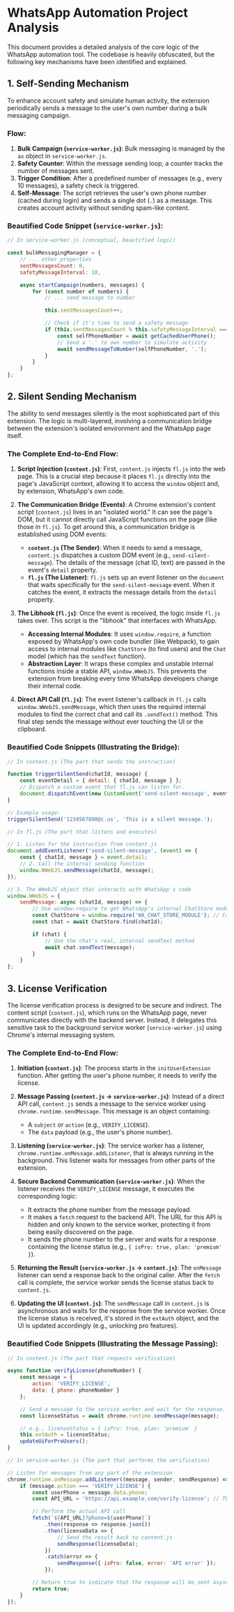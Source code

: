 # WhatsApp Automation Project Analysis

This document provides a detailed analysis of the core logic of the WhatsApp automation tool. The codebase is heavily obfuscated, but the following key mechanisms have been identified and explained.

## 1. Self-Sending Mechanism

To enhance account safety and simulate human activity, the extension periodically sends a message to the user's own number during a bulk messaging campaign.

### Flow:

1.  **Bulk Campaign (`service-worker.js`)**: Bulk messaging is managed by the `ax` object in `service-worker.js`.
2.  **Safety Counter**: Within the message sending loop, a counter tracks the number of messages sent.
3.  **Trigger Condition**: After a predefined number of messages (e.g., every 10 messages), a safety check is triggered.
4.  **Self-Message**: The script retrieves the user's own phone number (cached during login) and sends a single dot (`.`) as a message. This creates account activity without sending spam-like content.

### Beautified Code Snippet (`service-worker.js`):

```javascript
// In service-worker.js (conceptual, beautified logic)

const bulkMessagingManager = {
    // ... other properties
    sentMessagesCount: 0,
    safetyMessageInterval: 10,

    async startCampaign(numbers, messages) {
        for (const number of numbers) {
            // ... send message to number

            this.sentMessagesCount++;

            // Check if it's time to send a safety message
            if (this.sentMessagesCount % this.safetyMessageInterval === 0) {
                const selfPhoneNumber = await getCachedUserPhone();
                // Send a '.' to own number to simulate activity
                await sendMessageToNumber(selfPhoneNumber, '.');
            }
        }
    }
};
```

## 2. Silent Sending Mechanism

The ability to send messages silently is the most sophisticated part of this extension. The logic is multi-layered, involving a communication bridge between the extension's isolated environment and the WhatsApp page itself.

### The Complete End-to-End Flow:

1.  **Script Injection (`content.js`)**: First, `content.js` injects `fl.js` into the web page. This is a crucial step because it places `fl.js` directly into the page's JavaScript context, allowing it to access the `window` object and, by extension, WhatsApp's own code.

2.  **The Communication Bridge (Events)**: A Chrome extension's content script (`content.js`) lives in an "isolated world." It can see the page's DOM, but it cannot directly call JavaScript functions on the page (like those in `fl.js`). To get around this, a communication bridge is established using DOM events:
    *   **`content.js` (The Sender)**: When it needs to send a message, `content.js` dispatches a custom DOM event (e.g., `send-silent-message`). The details of the message (chat ID, text) are passed in the event's `detail` property.
    *   **`fl.js` (The Listener)**: `fl.js` sets up an event listener on the `document` that waits specifically for the `send-silent-message` event. When it catches the event, it extracts the message details from the `detail` property.

3.  **The Libhook (`fl.js`)**: Once the event is received, the logic inside `fl.js` takes over. This script is the "libhook" that interfaces with WhatsApp.
    *   **Accessing Internal Modules**: It uses `window.require`, a function exposed by WhatsApp's own code bundler (like Webpack), to gain access to internal modules like `ChatStore` (to find users) and the `Chat` model (which has the `sendText` function).
    *   **Abstraction Layer**: It wraps these complex and unstable internal functions inside a stable API, `window.WWebJS`. This prevents the extension from breaking every time WhatsApp developers change their internal code.

4.  **Direct API Call (`fl.js`)**: The event listener's callback in `fl.js` calls `window.WWebJS.sendMessage`, which then uses the required internal modules to find the correct chat and call its `.sendText()` method. This final step sends the message without ever touching the UI or the clipboard.

### Beautified Code Snippets (Illustrating the Bridge):

```javascript
// In content.js (The part that sends the instruction)

function triggerSilentSend(chatId, message) {
    const eventDetail = { detail: { chatId, message } };
    // Dispatch a custom event that fl.js can listen for.
    document.dispatchEvent(new CustomEvent('send-silent-message', eventDetail));
}

// Example usage:
triggerSilentSend('1234567890@c.us', 'This is a silent message.');
```

```javascript
// In fl.js (The part that listens and executes)

// 1. Listen for the instruction from content.js
document.addEventListener('send-silent-message', (event) => {
    const { chatId, message } = event.detail;
    // 2. Call the internal sending function
    window.WWebJS.sendMessage(chatId, message);
});

// 3. The WWebJS object that interacts with WhatsApp's code
window.WWebJS = {
    sendMessage: async (chatId, message) => {
        // Use window.require to get WhatsApp's internal ChatStore module
        const ChatStore = window.require('WA_CHAT_STORE_MODULE'); // Conceptual name
        const chat = await ChatStore.find(chatId);

        if (chat) {
            // Use the chat's real, internal sendText method
            await chat.sendText(message);
        }
    }
};
```

## 3. License Verification

The license verification process is designed to be secure and indirect. The content script (`content.js`), which runs on the WhatsApp page, never communicates directly with the backend server. Instead, it delegates this sensitive task to the background service worker (`service-worker.js`) using Chrome's internal messaging system.

### The Complete End-to-End Flow:

1.  **Initiation (`content.js`)**: The process starts in the `initUserExtension` function. After getting the user's phone number, it needs to verify the license.

2.  **Message Passing (`content.js` -> `service-worker.js`)**: Instead of a direct API call, `content.js` sends a message to the service worker using `chrome.runtime.sendMessage`. This message is an object containing:
    *   A `subject` or `action` (e.g., `VERIFY_LICENSE`).
    *   The `data` payload (e.g., the user's phone number).

3.  **Listening (`service-worker.js`)**: The service worker has a listener, `chrome.runtime.onMessage.addListener`, that is always running in the background. This listener waits for messages from other parts of the extension.

4.  **Secure Backend Communication (`service-worker.js`)**: When the listener receives the `VERIFY_LICENSE` message, it executes the corresponding logic:
    *   It extracts the phone number from the message payload.
    *   It makes a `fetch` request to the backend API. The URL for this API is hidden and only known to the service worker, protecting it from being easily discovered on the page.
    *   It sends the phone number to the server and waits for a response containing the license status (e.g., `{ isPro: true, plan: 'premium' }`).

5.  **Returning the Result (`service-worker.js` -> `content.js`)**: The `onMessage` listener can send a response back to the original caller. After the `fetch` call is complete, the service worker sends the license status back to `content.js`.

6.  **Updating the UI (`content.js`)**: The `sendMessage` call in `content.js` is asynchronous and waits for the response from the service worker. Once the license status is received, it's stored in the `extAuth` object, and the UI is updated accordingly (e.g., unlocking pro features).

### Beautified Code Snippets (Illustrating the Message Passing):

```javascript
// In content.js (The part that requests verification)

async function verifyLicense(phoneNumber) {
    const message = {
        action: 'VERIFY_LICENSE',
        data: { phone: phoneNumber }
    };

    // Send a message to the service worker and wait for the response.
    const licenseStatus = await chrome.runtime.sendMessage(message);

    // e.g., licenseStatus = { isPro: true, plan: 'premium' }
    this.extAuth = licenseStatus;
    updateUiForProUsers();
}
```

```javascript
// In service-worker.js (The part that performs the verification)

// Listen for messages from any part of the extension
chrome.runtime.onMessage.addListener((message, sender, sendResponse) => {
    if (message.action === 'VERIFY_LICENSE') {
        const userPhone = message.data.phone;
        const API_URL = 'https://api.example.com/verify-license'; // This URL is hidden here

        // Perform the actual API call
        fetch(`${API_URL}?phone=${userPhone}`)
            .then(response => response.json())
            .then(licenseData => {
                // Send the result back to content.js
                sendResponse(licenseData);
            })
            .catch(error => {
                sendResponse({ isPro: false, error: 'API error' });
            });

        // Return true to indicate that the response will be sent asynchronously
        return true;
    }
});
```

